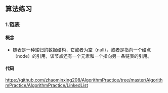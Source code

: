 ## 算法练习
### 1.链表
#### 概念
- 链表是一种递归的数据结构，它或者为空（null），或者是指向一个结点（node）的引用，该节点还有一个元素和一个指向另一条链表的引用。
#### 代码
https://github.com/zhaominxing208/AlgorithmPractice/tree/master/AlgorithmPractice/AlgorithmPractice/LinkedList
